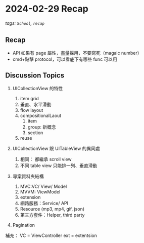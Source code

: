 # 2024-02-29 Recap
###### tags: `School`, `recap`
## Recap

- API 如果有 page 屬性，盡量採用，不要寫死（magaic number）
- cmd+點擊 protocol，可以看底下有哪些 func 可以用
    
    

## Discussion Topics
1. UICollectionView 的特性
    1. item grid
    2. 垂直、水平滑動
    3. flow layout
    4. compositionalLaout
        1. item
        2. group: 新概念
        3. section
    5. reuse
3. UICollectionView 跟 UITableView 的異同處
    1. 相同：
        都繼承 scroll view
    2. 不同
        table view 只能排一列、垂直滑動
        
5. 專案資料夾結構
    1. MVC:VC/ View/ Model
    2. MVVM: ViewModel
    3. extension
    4. 網路服務：Service/ API
    5. Resource (mp3, mp4, gif, json)
    6. 第三方套件：Helper, third party
7. Pagination


補充：
VC = ViewController
ext = extentsion